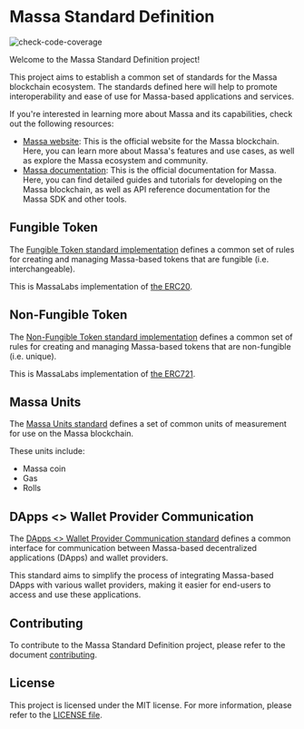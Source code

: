 # Massa Standard Definition

![check-code-coverage](https://img.shields.io/badge/coverage-92%25-green)

Welcome to the Massa Standard Definition project!

This project aims to establish a common set of standards for the Massa blockchain ecosystem. The standards defined here will help to promote interoperability and ease of use for Massa-based applications and services.

If you're interested in learning more about Massa and its capabilities, check out the following resources:

- [Massa website](https://massa.net): This is the official website for the Massa blockchain. Here, you can learn more about Massa's features and use cases, as well as explore the Massa ecosystem and community.
- [Massa documentation](https://docs.massa.net/en/latest/): This is the official documentation for Massa. Here, you can find detailed guides and tutorials for developing on the Massa blockchain, as well as API reference documentation for the Massa SDK and other tools.

## Fungible Token

The [Fungible Token standard implementation](smart-contracts/assembly/contracts/FT) defines a common set of rules for creating and managing Massa-based tokens that are fungible (i.e. interchangeable).

This is MassaLabs implementation of [the ERC20](https://ethereum.org/en/developers/docs/standards/tokens/erc-20/).

## Non-Fungible Token

The [Non-Fungible Token standard implementation](smart-contracts/assembly/contracts/NFT) defines a common set of rules for creating and managing Massa-based tokens that are non-fungible (i.e. unique).

This is MassaLabs implementation of [the ERC721](https://ethereum.org/en/developers/docs/standards/tokens/erc-721/).

## Massa Units

The [Massa Units standard](units.md) defines a set of common units of measurement for use on the Massa blockchain.

These units include:

- Massa coin
- Gas
- Rolls

## DApps <> Wallet Provider Communication

The [DApps <> Wallet Provider Communication standard](wallet/dapps-communication.md) defines a common interface for communication between Massa-based decentralized applications (DApps) and wallet providers.

This standard aims to simplify the process of integrating Massa-based DApps with various wallet providers, making it easier for end-users to access and use these applications.

## Contributing

To contribute to the Massa Standard Definition project, please refer to the document [contributing](CONTRIBUTING.md).

## License

This project is licensed under the MIT license. For more information, please refer to the [LICENSE file](LICENCE).
